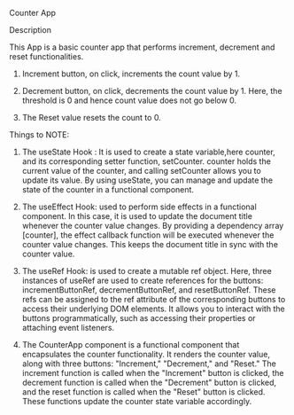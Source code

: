 <bold> Counter App </bold>

Description

This App is a basic counter app that performs increment, decrement and reset functionalities.

1. Increment button, on click, increments the count value by 1.

2. Decrement button, on click, decrements the count value by 1. Here, the threshold is 0 and hence count value does not go below 0.

3. The Reset value resets the count to 0.

Things to NOTE:

1. The useState Hook : It is used to create a state variable,here counter, and its corresponding setter function, setCounter. counter holds the current value of the counter, and calling setCounter allows you to update its value. By using useState, you can manage and update the state of the counter in a functional component.

2. The useEffect Hook: used to perform side effects in a functional component. In this case, it is used to update the document title whenever the counter value changes. By providing a dependency array [counter], the effect callback function will be executed whenever the counter value changes. This keeps the document title in sync with the counter value.

3. The useRef Hook: is used to create a mutable ref object. Here, three instances of useRef are used to create references for the buttons: incrementButtonRef, decrementButtonRef, and resetButtonRef. These refs can be assigned to the ref attribute of the corresponding buttons to access their underlying DOM elements. It allows you to interact with the buttons programmatically, such as accessing their properties or attaching event listeners. 

4. The CounterApp component is a functional component that encapsulates the counter functionality. It renders the counter value, along with three buttons: "Increment," "Decrement," and "Reset." The increment function is called when the "Increment" button is clicked, the decrement function is called when the "Decrement" button is clicked, and the reset function is called when the "Reset" button is clicked. These functions update the counter state variable accordingly.